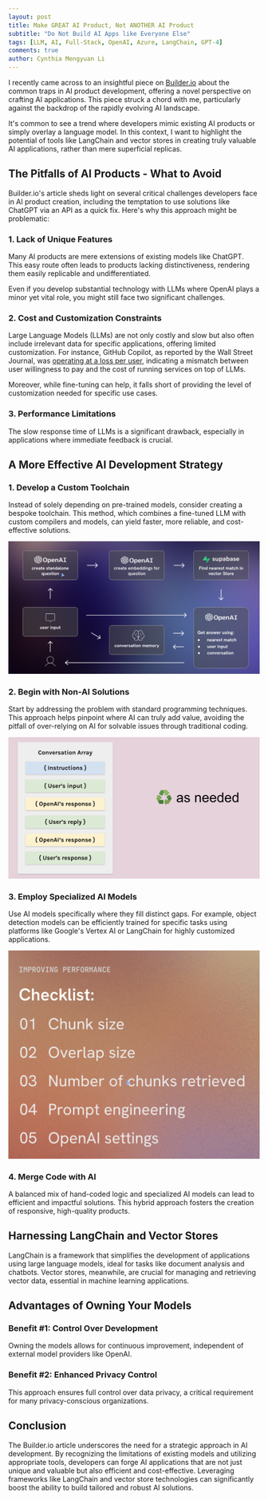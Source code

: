 ```yaml
---
layout: post
title: Make GREAT AI Product, Not ANOTHER AI Product
subtitle: "Do Not Build AI Apps like Everyone Else"
tags: [LLM, AI, Full-Stack, OpenAI, Azure, LangChain, GPT-4]
comments: true
author: Cynthia Mengyuan Li
---
```


I recently came across to an insightful piece on [Builder.io](https://www.builder.io/blog/build-ai) about the common traps in AI product development, offering a novel perspective on crafting AI applications. This piece struck a chord with me, particularly against the backdrop of the rapidly evolving AI landscape.

It's common to see a trend where developers mimic existing AI products or simply overlay a language model. In this context, I want to highlight the potential of tools like LangChain and vector stores in creating truly valuable AI applications, rather than mere superficial replicas.

## The Pitfalls of AI Products - What to Avoid

Builder.io's article sheds light on several critical challenges developers face in AI product creation, including the temptation to use solutions like ChatGPT via an API as a quick fix. Here's why this approach might be problematic:

### 1. **Lack of Unique Features**
Many AI products are mere extensions of existing models like ChatGPT. This easy route often leads to products lacking distinctiveness, rendering them easily replicable and undifferentiated.

Even if you develop substantial technology with LLMs where OpenAI plays a minor yet vital role, you might still face two significant challenges.

### 2. **Cost and Customization Constraints**
Large Language Models (LLMs) are not only costly and slow but also often include irrelevant data for specific applications, offering limited customization. For instance, GitHub Copilot, as reported by the Wall Street Journal, was [operating at a loss per user](https://www.wsj.com/tech/ai/ais-costly-buildup-could-make-early-products-a-hard-sell-bdd29b9f), indicating a mismatch between user willingness to pay and the cost of running services on top of LLMs.

Moreover, while fine-tuning can help, it falls short of providing the level of customization needed for specific use cases.

### 3. **Performance Limitations**
The slow response time of LLMs is a significant drawback, especially in applications where immediate feedback is crucial.

## A More Effective AI Development Strategy

### 1. **Develop a Custom Toolchain**
Instead of solely depending on pre-trained models, consider creating a bespoke toolchain. This method, which combines a fine-tuned LLM with custom compilers and models, can yield faster, more reliable, and cost-effective solutions.

![architecture](../assets/img/architecture.png)

### 2. **Begin with Non-AI Solutions**
Start by addressing the problem with standard programming techniques. This approach helps pinpoint where AI can truly add value, avoiding the pitfall of over-relying on AI for solvable issues through traditional coding.

![conversation-array](../assets/img/conversation-array.png)

### 3. **Employ Specialized AI Models**
Use AI models specifically where they fill distinct gaps. For example, object detection models can be efficiently trained for specific tasks using platforms like Google's Vertex AI or LangChain for highly customized applications.

![performance-checklist](../assets/img/performance-checklist.png)

### 4. **Merge Code with AI**
A balanced mix of hand-coded logic and specialized AI models can lead to efficient and impactful solutions. This hybrid approach fosters the creation of responsive, high-quality products.

## Harnessing LangChain and Vector Stores

LangChain is a framework that simplifies the development of applications using large language models, ideal for tasks like document analysis and chatbots. Vector stores, meanwhile, are crucial for managing and retrieving vector data, essential in machine learning applications.

## **Advantages of Owning Your Models**

### **Benefit #1: Control Over Development**
Owning the models allows for continuous improvement, independent of external model providers like OpenAI.

### **Benefit #2: Enhanced Privacy Control**
This approach ensures full control over data privacy, a critical requirement for many privacy-conscious organizations.

## Conclusion

The Builder.io article underscores the need for a strategic approach in AI development. By recognizing the limitations of existing models and utilizing appropriate tools, developers can forge AI applications that are not just unique and valuable but also efficient and cost-effective. Leveraging frameworks like LangChain and vector store technologies can significantly boost the ability to build tailored and robust AI solutions.
